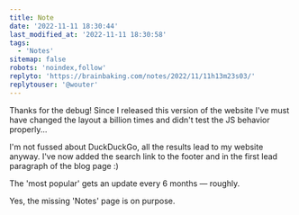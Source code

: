 ```yaml
---
title: Note
date: '2022-11-11 18:30:44'
last_modified_at: '2022-11-11 18:30:58'
tags: 
  - 'Notes'
sitemap: false
robots: 'noindex,follow'
replyto: 'https://brainbaking.com/notes/2022/11/11h13m23s03/'
replytouser: '@wouter'
---
```

Thanks for the debug! Since I released this version of the website I've must have changed the layout a billion times and didn't test the JS behavior properly... 

I'm not fussed about DuckDuckGo, all the results lead to my website anyway. I've now added the search link to the footer and in the first lead paragraph of the blog page :)

The 'most popular' gets an update every 6 months — roughly.

Yes, the missing 'Notes' page is on purpose.